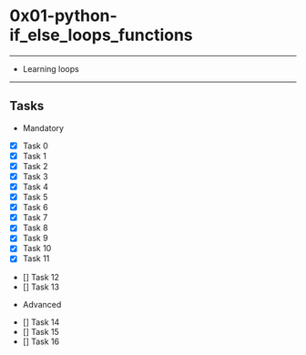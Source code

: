 # 0x01-python-if_else_loops_functions

---
* Learning loops
---

## Tasks
* Mandatory
- [x] Task 0
- [x] Task 1
- [x] Task 2
- [x] Task 3
- [x] Task 4
- [x] Task 5
- [x] Task 6
- [x] Task 7
- [x] Task 8
- [x] Task 9
- [x] Task 10
- [x] Task 11
- [] Task 12
- [] Task 13

* Advanced
- [] Task 14
- [] Task 15
- [] Task 16
